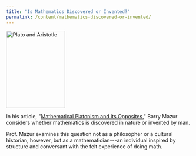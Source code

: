```yaml
---
title: "Is Mathematics Discovered or Invented?"
permalink: /content/mathematics-discovered-or-invented/
---
```

<img src="{{site.baseurl}}/assets/img/Raphael_School_of_Athens_0.jpg" alt="Plato and Aristotle" title="Plato and Aristotle" width="160" height="210" class="floatleft">

In his article, "[Mathematical Platonism and its Opposites](http://nrs.harvard.edu/urn-3:HUL.InstRepos:2623649)," Barry Mazur considers whether mathematics is discovered in nature or invented by man.

Prof. Mazur examines this question not as a philosopher or a cultural historian, however, but as a mathematician---an individual inspired by structure and conversant with the felt experience of doing math.
